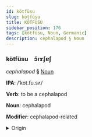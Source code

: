 ```yaml
---
id: kötfüsu
slug: kötfüsu
title: KÖTFÜSU
sidebar_position: 176
tags: [kötfüsu, Noun, Germanic]
description: cephalapod § Noun
---
```


### kötfüsu&emsp;<span kind="abugida">ɔ̆ıɤʄɐʃ</span>

*cephalapod* **§** [Noun](../../tags/Noun)

**IPA**: /ˈkot.fu.sʌ/

**Verb**: to be a cephalapod

**Noun**: cephalapod

**Modifier**: cephalapod-related

<details>
    <summary>Origin</summary>
    German kopffüßer /ˈkɔp͡fˌfyːsɐ/<br/>
    <em>Germanic Language Family</em>
</details>